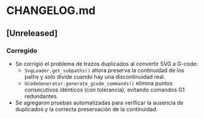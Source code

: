 # CHANGELOG.md

## [Unreleased]
### Corregido
- Se corrigió el problema de trazos duplicados al convertir SVG a G-code:
  - `SvgLoader.get_subpaths()` ahora preserva la continuidad de los paths y solo divide cuando hay una discontinuidad real.
  - `GCodeGenerator.generate_gcode_commands()` elimina puntos consecutivos idénticos (con tolerancia), evitando comandos G1 redundantes.
- Se agregaron pruebas automatizadas para verificar la ausencia de duplicados y la correcta preservación de la continuidad.
